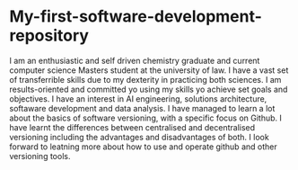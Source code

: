 # My-first-software-development-repository
I am an enthusiastic and self driven chemistry graduate and current computer science Masters student at the university of law. I have a vast set of transferrible skills due to my dexterity in practicing both sciences. I am results-oriented and committed yo using my skills yo achieve set goals and objectives. I have an interest in AI engineering, solutions architecture, softaware development and data analysis.
I have managed to learn a lot about the basics of software versioning, with a specific focus on Github. I have learnt the differences between centralised and decentralised versioning including the advantages and disadvantages of both. I look forward to leatning more about how to use and operate github and other versioning tools.
